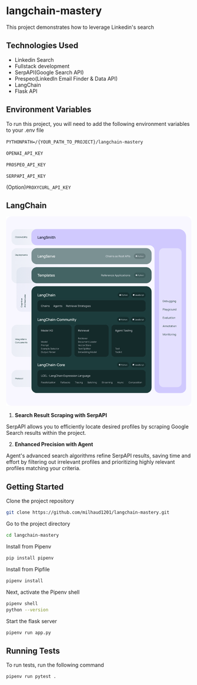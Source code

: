 # langchain-mastery

This project demonstrates how to leverage Linkedin's search

## Technologies Used

- Linkedin Search
- Fullstack development
- SerpAPI(Google Search API)
- Prespeo(LinkedIn Email Finder & Data API)
- LangChain
- Flask API

## Environment Variables

To run this project, you will need to add the following environment variables to your .env file

`PYTHONPATH=/{YOUR_PATH_TO_PROJECT}/langchain-mastery`

`OPENAI_API_KEY`

`PROSPEO_API_KEY`

`SERPAPI_API_KEY`

(Option)`PROXYCURL_API_KEY`

## LangChain

![alt text](image.png)

1. **Search Result Scraping with SerpAPI**

SerpAPI allows you to efficiently locate desired profiles by scraping Google Search results within the project.

2. **Enhanced Precision with Agent**

Agent's advanced search algorithms refine SerpAPI results, saving time and effort by filtering out irrelevant profiles and prioritizing highly relevant profiles matching your criteria.

## Getting Started

Clone the project repository

```bash
git clone https://github.com/milhaud1201/langchain-mastery.git
```

Go to the project directory

```bash
cd langchain-mastery
```

Install from Pipenv

```bash
pip install pipenv
```

Install from Pipfile

```bash
pipenv install
```

Next, activate the Pipenv shell

```bash
pipenv shell
python --version
```

Start the flask server

```bash
pipenv run app.py
```

## Running Tests

To run tests, run the following command

```bash
pipenv run pytest .
```
